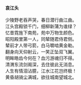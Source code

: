 #### 哀江头

少陵野老吞声哭，春日潜行曲江曲。  
江头宫殿锁千门，细柳新蒲为谁绿？  
忆昔霓旌下南苑，苑中万物生颜色。  
昭阳殿里第一人，同辇随君侍君侧。  
辇前才人带弓箭，白马嚼啮黄金勒。  
翻身向天仰射云，一笑正坠双飞翼。  
明眸皓齿今何在？血污游魂归不得。  
清渭东流剑阁深，去住彼此无消息。  
人生有情泪沾臆，江水江花岂终极！  
黄昏胡骑尘满城，欲往城南望城北。
